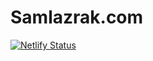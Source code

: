 # Samlazrak.com

[![Netlify Status](https://api.netlify.com/api/v1/badges/9783b2e5-029c-4665-b778-c1962034358c/deploy-status)](https://app.netlify.com/sites/samlazrak/deploys)
